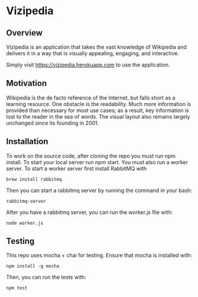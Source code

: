 # Vizipedia

## Overview ##

Vizipedia is an application that takes the vast knowledge of Wikipedia and delivers it in a way that is visually appealing, engaging, and interactive.

Simply visit https://vizipedia.herokuapp.com to use the application.

## Motivation ##

Wikipedia is the de facto reference of the Internet, but falls short as a learning resource. One obstacle is the readability. Much more information is provided than necessary for most use cases; as a result, key information is lost to the reader in the sea of words. The visual layout also remains largely unchanged since its founding in 2001.

## Installation ##

To work on the source code, after cloning the repo you must run npm install.
To start your local server run npm start. You must also run a worker server.
To start a worker server first install RabbitMQ with

```
brew install rabbitmq
```

Then you can start a rabbitmq server by running the command in your bash:

```
rabbitmq-server
```

After you have a rabbitmq server, you can run the worker.js file with:

```
node worker.js
```

## Testing ##

This repo uses mocha + chai for testing. Ensure that mocha is installed with:

```
npm install -g mocha
```

Then, you can run the tests with: 

```
npm test
```
